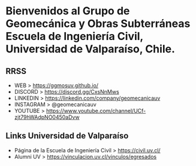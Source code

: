 # Bienvenidos al Grupo de Geomecánica y Obras Subterráneas <br/> Escuela de Ingeniería Civil, Universidad de Valparaíso, Chile.

## RRSS
- WEB > https://ggmosuv.github.io/
- DISCORD > https://discord.gg/CxsNnMws
- LINKEDIN > https://linkedin.com/company/geomecanicauv
- INSTAGRAM > @geomecanicauv
- YOUTUBE > https://www.youtube.com/channel/UCf-zjt79hWAdpNO0450aDvw

## Links Universidad de Valparaíso
- Página de la Escuela de Ingeniería Civil > https://civil.uv.cl/
- Alumni UV > https://vinculacion.uv.cl/vinculos/egresados

